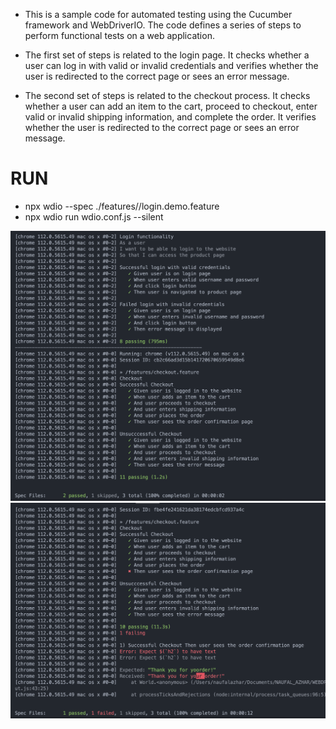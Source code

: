 - This is a sample code for automated testing using the Cucumber framework and WebDriverIO. The code defines a series of steps to perform functional tests on a web application.

- The first set of steps is related to the login page. It checks whether a user can log in with valid or invalid credentials and verifies whether the user is redirected to the correct page or sees an error message.

- The second set of steps is related to the checkout process. It checks whether a user can add an item to the cart, proceed to checkout, enter valid or invalid shipping information, and complete the order. It verifies whether the user is redirected to the correct page or sees an error message.

# RUN
- npx wdio --spec ./features//login.demo.feature
- npx wdio run  wdio.conf.js --silent

<img width="939" alt="Screenshot 2023-04-12 at 17 04 38" src="./assets/test.png">

<img width="939" alt="Screenshot 2023-04-12 at 17 04 38" src="./assets/test2.png">